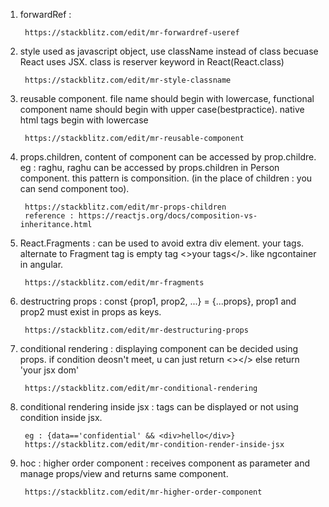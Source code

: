 1. forwardRef : 

        https://stackblitz.com/edit/mr-forwardref-useref

2. style used as javascript object, use className instead of class becuase React uses JSX. class is reserver keyword in React(React.class) 

        https://stackblitz.com/edit/mr-style-classname

3. reusable component. file name should begin with lowercase, functional component name should begin with upper case(bestpractice). native html tags begin with lowercase
        
        https://stackblitz.com/edit/mr-reusable-component

4. props.children, content of component can be accessed by prop.childre. eg : <Person>raghu</Person>, raghu can be accessed by props.children in Person component. this pattern is componsition. (in the place of children : you can send component too). 

        https://stackblitz.com/edit/mr-props-children
        reference : https://reactjs.org/docs/composition-vs-inheritance.html

5. React.Fragments : can be used to avoid extra div element. <Fragment>your tags</Fragment>. alternate to Fragment tag is empty tag <>your tags</>. like ngcontainer in angular.

        https://stackblitz.com/edit/mr-fragments

6. destructring props : const {prop1, prop2, ...} = {...props}, prop1 and prop2 must exist in props as keys.

        https://stackblitz.com/edit/mr-destructuring-props

7. conditional rendering : displaying component can be decided using props. if condition deosn't meet, u can just return <></> else return 'your jsx dom'

        https://stackblitz.com/edit/mr-conditional-rendering

8. conditional rendering inside jsx : tags can be displayed or not using condition inside jsx. 
        
        eg : {data=='confidential' && <div>hello</div>}
        https://stackblitz.com/edit/mr-condition-render-inside-jsx
        
9. hoc : higher order component : receives component as parameter and manage props/view and returns same component. 

        https://stackblitz.com/edit/mr-higher-order-component
